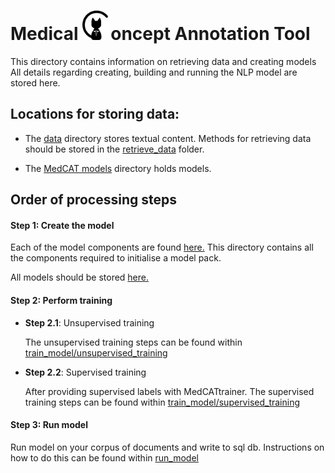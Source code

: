 # Medical <img src="../data/media/medcat_logo.png" width=45>oncept Annotation Tool

This directory contains information on retrieving data and creating models
All details regarding creating, building and running the NLP model are stored here.

## Locations for storing data:

- The [data](data) directory stores textual content. 
Methods for retrieving data should be stored in the [retrieve_data](search) folder.

- The [MedCAT models](data/medcat_models) directory holds models.

## Order of processing steps

#### __Step 1__: Create the model

Each of the model components are found [here.](medcat/1_create_model)
This directory contains all the components required to initialise a model pack.

All models should be stored [here.](data/medcat_models)


#### __Step 2__: Perform training

- __Step 2.1__: Unsupervised training

    The unsupervised training steps can be found within [train_model/unsupervised_training]()


 - __Step 2.2__: Supervised training

    After providing supervised labels with MedCATtrainer.
    The supervised training steps can be found within [train_model/supervised_training]()
 
#### __Step 3__: Run model

Run model on your corpus of documents and write to sql db.
Instructions on how to do this can be found within [run_model]()



